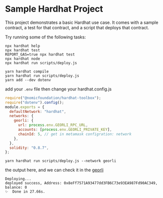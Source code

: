 # Sample Hardhat Project

This project demonstrates a basic Hardhat use case. It comes with a sample contract, a test for that contract, and a script that deploys that contract.

Try running some of the following tasks:

```shell
npx hardhat help
npx hardhat test
REPORT_GAS=true npx hardhat test
npx hardhat node
npx hardhat run scripts/deploy.js
```

```shell
yarn hardhat compile
yarn hardhat run scripts/deploy.js
yarn add --dev dotenv
```

add your `.env` file then change your hardhat.config.js

```js
require("@nomicfoundation/hardhat-toolbox");
require("dotenv").config();
module.exports = {
  defaultNetwork: "hardhat",
  networks: {
    georli: {
      url: process.env.GEORLI_RPC_URL,
      accounts: [process.env.GEORLI_PRIVATE_KEY],
      chainId: 5, // get in metamask configration: network
    },
  },
  solidity: "0.8.7",
};
```

`yarn hardhat run scripts/deploy.js --network georli`

the output here, and we can check it in the [georli](https://goerli.etherscan.io/address/0x77CF15056FE1D08c3B2e4397d39c21e9c16fdf53)

```
Deploying...
deployed success, Address: 0x8eFf7571A93477dd3FB6C73e93EA987Fd90AC349, balance: 0
✨  Done in 27.66s.
```
